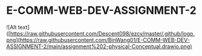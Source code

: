 # E-COMM-WEB-DEV-ASSIGNMENT-2

![Alt text]([https://raw.githubusercontent.com/Descent098/ezcv/master/.github/logo.png](https://raw.githubusercontent.com/BinWang01/E-COMM-WEB-DEV-ASSIGNMENT-2/main/assignment%202-physical-Conceptual.drawio.png)
